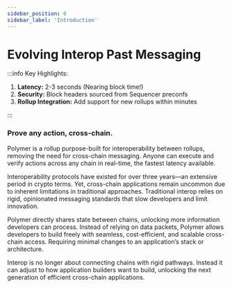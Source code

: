 ```yaml
---
sidebar_position: 0
sidebar_label: 'Introduction'
---
```


# Evolving Interop Past Messaging

:::info Key Highlights:

 1. **Latency:** 2-3 seconds (Nearing block time!)
 2. **Security:** Block headers sourced from Sequencer preconfs
 3. **Rollup Integration:** Add support for new rollups within minutes

:::

### Prove any action, cross-chain.

Polymer is a rollup purpose-built for interoperability between rollups, removing the need for cross-chain messaging. Anyone can execute and verify actions across any chain in real-time, the fastest latency available.

Interoperability protocols have existed for over three years—an extensive period in crypto terms. Yet, cross-chain applications remain uncommon due to inherent limitations in traditional approaches. Traditional interop relies on rigid, opinionated messaging standards that slow developers and limit innovation. 

Polymer directly shares state between chains, unlocking more information developers can process. Instead of relying on data packets, Polymer allows developers to build freely with seamless, cost-efficient, and scalable cross-chain access. Requiring minimal changes to an application’s stack or architecture.

Interop is no longer about connecting chains with rigid pathways. Instead it can adjust to how application builders want to build, unlocking the next generation of efficient cross-chain applications. 

